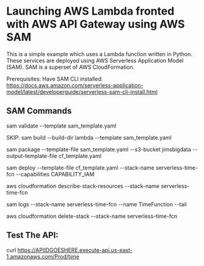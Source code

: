 # Launching AWS Lambda fronted with AWS API Gateway using AWS SAM

This is a simple example which uses a Lambda function written in Python. These services are deployed using AWS Serverless Application Model (SAM). SAM is a superset of AWS CloudFormation.

Prerequisites: Have SAM CLI installed:
https://docs.aws.amazon.com/serverless-application-model/latest/developerguide/serverless-sam-cli-install.html


## SAM Commands

sam validate --template sam_template.yaml

SKIP: sam build --build-dir lambda --template sam_template.yaml

sam package --template-file sam_template.yaml --s3-bucket jimsbigdata --output-template-file cf_template.yaml

sam deploy  --template-file cf_template.yaml --stack-name serverless-time-fcn --capabilities CAPABILITY_IAM

aws cloudformation describe-stack-resources --stack-name serverless-time-fcn

sam logs --stack-name serverless-time-fcn --name TimeFunction --tail


aws cloudformation delete-stack --stack-name serverless-time-fcn

## Test The API:

curl https://APIIDGOESHERE.execute-api.us-east-1.amazonaws.com/Prod/time
